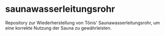 # saunawasserleitungsrohr
Repository zur Wiederherstellung von Tõnis' Saunawasserleitungsrohr, um eine korrekte Nutzung der Sauna zu gewährleisten.
